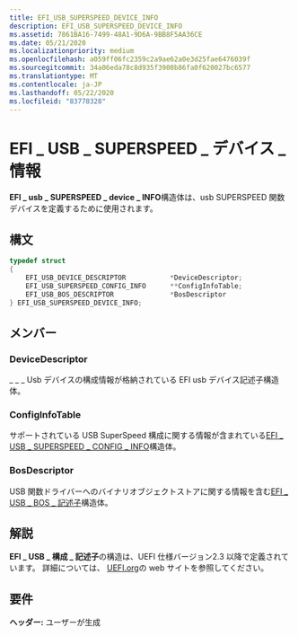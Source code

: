 ```yaml
---
title: EFI_USB_SUPERSPEED_DEVICE_INFO
description: EFI_USB_SUPERSPEED_DEVICE_INFO
ms.assetid: 7861BA16-7499-48A1-9D6A-9BB8F5AA36CE
ms.date: 05/21/2020
ms.localizationpriority: medium
ms.openlocfilehash: a059ff06fc2359c2a9ae62a0e3d25fae6476039f
ms.sourcegitcommit: 34a06eda78c8d935f3900b86fa0f620027bc6577
ms.translationtype: MT
ms.contentlocale: ja-JP
ms.lasthandoff: 05/22/2020
ms.locfileid: "83778328"
---
```

# <a name="efi_usb_superspeed_device_info"></a>EFI \_ USB \_ SUPERSPEED \_ デバイス \_ 情報

**EFI \_ usb \_ SUPERSPEED \_ device \_ INFO**構造体は、usb SUPERSPEED 関数デバイスを定義するために使用されます。

## <a name="syntax"></a>構文

```cpp
typedef struct
{
    EFI_USB_DEVICE_DESCRIPTOR           *DeviceDescriptor;
    EFI_USB_SUPERSPEED_CONFIG_INFO      **ConfigInfoTable;
    EFI_USB_BOS_DESCRIPTOR              *BosDescriptor
} EFI_USB_SUPERSPEED_DEVICE_INFO;
```

## <a name="members"></a>メンバー

### <a name="devicedescriptor"></a>DeviceDescriptor

\_ \_ \_ Usb デバイスの構成情報が格納されている EFI usb デバイス記述子構造体。

### <a name="configinfotable"></a>ConfigInfoTable

サポートされている USB SuperSpeed 構成に関する情報が含まれている[EFI \_ USB \_ SUPERSPEED \_ CONFIG \_ INFO](efi-usb-superspeed-config-info.md)構造体。

### <a name="bosdescriptor"></a>BosDescriptor

USB 関数ドライバーへのバイナリオブジェクトストアに関する情報を含む[EFI \_ USB \_ BOS \_ 記述子](efi-usb-bos-descriptor.md)構造体。

## <a name="remarks"></a>解説

**EFI \_ USB \_ 構成 \_ 記述子**の構造は、UEFI 仕様バージョン2.3 以降で定義されています。 詳細については、 [UEFI.org](https://uefi.org/specifications)の web サイトを参照してください。

## <a name="requirements"></a>要件

**ヘッダー:** ユーザーが生成
